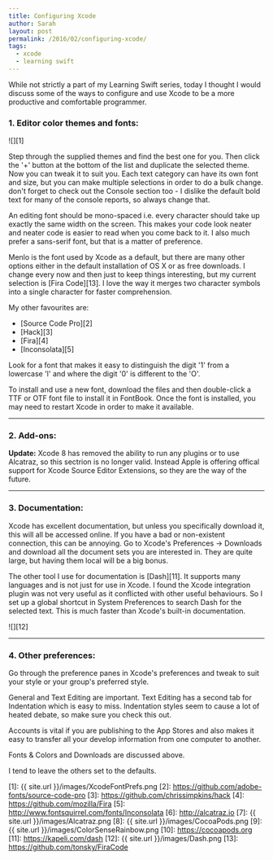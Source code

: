 ```yaml
---
title: Configuring Xcode
author: Sarah
layout: post
permalink: /2016/02/configuring-xcode/
tags:
  - xcode
  - learning swift
---
```

While not strictly a part of my Learning Swift series, today I thought I would discuss some of the ways to configure and use Xcode to be a more productive and comfortable programmer.

### 1. Editor color themes and fonts:

![][1]

Step through the supplied themes and find the best one for you. Then click the '+' button at the bottom of the list and duplicate the selected theme. Now you can tweak it to suit you. Each text category can have its own font and size, but you can make multiple selections in order to do a bulk change. don't forget to check out the Console section too - I dislike the default bold text for many of the console reports, so always change that.

An editing font should be mono-spaced i.e. every character should take up exactly the same width on the screen. This makes your code look neater and neater code is easier to read when you come back to it. I also much prefer a sans-serif font, but that is a matter of preference.

Menlo is the font used by Xcode as a default, but there are many other options either in the default installation of OS X or as free downloads. I change every now and then just to keep things interesting, but my current selection is [Fira Code][13]. I love the way it merges two character symbols into a single character for faster comprehension.

My other favourites are:

* [Source Code Pro][2]
* [Hack][3]
* [Fira][4]
* [Inconsolata][5]

Look for a font that makes it easy to distinguish the digit '1' from a lowercase 'l' and where the digit '0' is different to the 'O'.

To install and use a new font, download the files and then double-click a TTF or OTF font file to install it in FontBook. Once the font is installed, you may need to restart Xcode in order to make it available.

---

### 2. Add-ons:

**Update:** Xcode 8 has removed the ability to run any plugins or to use Alcatraz, so this sectrion is no longer valid. Instead Apple is offering offical support for Xcode Source Editor Extensions, so they are the way of the future.

---

### 3. Documentation:

Xcode has excellent documentation, but unless you specifically download it, this will all be accessed online. If you have a bad or non-existent connection, this can be annoying. Go to Xcode's Preferences -> Downloads and download all the document sets you are interested in. They are quite large, but having them local will be a big bonus.

The other tool I use for documentation is [Dash][11]. It supports many languages and is not just for use in Xcode. I found the Xcode integration plugin was not very useful as it conflicted with other useful behaviours. So I set up a global shortcut in System Preferences to search Dash for the selected text. This is much faster than Xcode's built-in documentation.

![][12]

---

### 4. Other preferences:

Go through the preference panes in Xcode's preferences and tweak to suit your style or your group's preferred style.

General and Text Editing are important. Text Editing has a second tab for Indentation which is easy to miss. Indentation styles seem to cause a lot of heated debate, so make sure you check this out.

Accounts is vital if you are publishing to the App Stores and also makes it easy to transfer all your develop information from one computer to another.

Fonts & Colors and Downloads are discussed above.

I tend to leave the  others set to the defaults.




[1]: {{ site.url }}/images/XcodeFontPrefs.png
[2]: https://github.com/adobe-fonts/source-code-pro
[3]: https://github.com/chrissimpkins/hack
[4]: https://github.com/mozilla/Fira
[5]: http://www.fontsquirrel.com/fonts/Inconsolata
[6]: http://alcatraz.io
[7]: {{ site.url }}/images/Alcatraz.png
[8]: {{ site.url }}/images/CocoaPods.png
[9]: {{ site.url }}/images/ColorSenseRainbow.png
[10]: https://cocoapods.org
[11]: https://kapeli.com/dash
[12]: {{ site.url }}/images/Dash.png
[13]: https://github.com/tonsky/FiraCode
